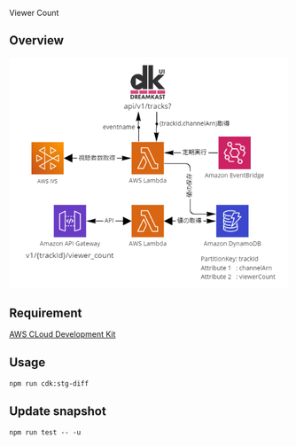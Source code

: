  Viewer Count

## Overview

![Overview](./overview.png)

## Requirement

[AWS CLoud Development Kit](https://docs.aws.amazon.com/cdk/v2/guide/home.html)

## Usage

```
npm run cdk:stg-diff
```

## Update snapshot

```
npm run test -- -u
```